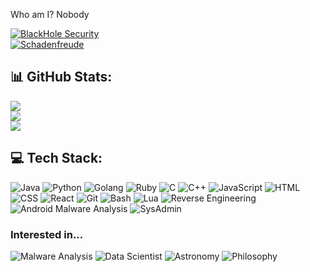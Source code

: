 Who am I? Nobody

[![BlackHole Security](https://img.shields.io/badge/Founder-BlackHole%20Security-black.svg)](https://github.com/BlackHoleSecurity)  
[![Schadenfreude](https://img.shields.io/badge/Founder-Schadenfreude-red.svg)](https://t.me/schdenfreude)

## 📊 GitHub Stats:
![](https://github-readme-stats.vercel.app/api?username=Gameye98&theme=dark&hide_border=false&include_all_commits=true&count_private=true)<br/>
![](https://nirzak-streak-stats.vercel.app/?user=Gameye98&theme=dark&hide_border=false)<br/>
![](https://github-readme-stats.vercel.app/api/top-langs/?username=Gameye98&theme=dark&hide_border=false&include_all_commits=true&count_private=true&layout=compact)

## 💻 Tech Stack:
![Java](https://img.shields.io/badge/Java-%235382A1?logo=java&logoColor=white) ![Python](https://img.shields.io/badge/Python-%233776AB?logo=python&logoColor=white) ![Golang](https://img.shields.io/badge/Go-%2300ADD8?logo=go&logoColor=white) ![Ruby](https://img.shields.io/badge/Ruby-%23CC342D?logo=ruby&logoColor=white) ![C](https://img.shields.io/badge/Clang-%23404040?logo=llvm&logoColor=white) ![C++](https://img.shields.io/badge/C++-%2300599C?logo=c%2B%2B&logoColor=white) ![JavaScript](https://img.shields.io/badge/JavaScript-%23F7DF1E?logo=javascript&logoColor=black) ![HTML](https://img.shields.io/badge/HTML-%23E34F26?logo=html5&logoColor=white) ![CSS](https://img.shields.io/badge/CSS-%231572B6?logo=css3&logoColor=white) ![React](https://img.shields.io/badge/React-%2361DAFB?logo=react&logoColor=black) ![Git](https://img.shields.io/badge/Git-%23F05032?logo=git&logoColor=white) ![Bash](https://img.shields.io/badge/Bash-%2304AA6D?logo=gnu-bash&logoColor=white) ![Lua](https://img.shields.io/badge/Lua-%23000080?logo=lua&logoColor=white) ![Reverse Engineering](https://img.shields.io/badge/C++-%2300599C?logo=c%2B%2B&logoColor=white) ![Android Malware Analysis](https://img.shields.io/badge/Android%20Malware-%233DDC84?logo=android&logoColor=white) ![SysAdmin](https://img.shields.io/badge/SysAdmin-%230072C6?logo=linux&logoColor=white)

### Interested in...
![Malware Analysis](https://img.shields.io/badge/Malware%20Analysis-%23FF3B30?logo=security&logoColor=white) ![Data Scientist](https://img.shields.io/badge/Data%20Scientist-%23008080?logo=python&logoColor=white) ![Astronomy](https://img.shields.io/badge/Astronomy-%230B0C10?logo=star&logoColor=white) ![Philosophy](https://img.shields.io/badge/Philosophy-%236B4226?logo=book&logoColor=white)
